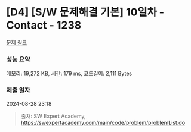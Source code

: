 # [D4] [S/W 문제해결 기본] 10일차 - Contact - 1238 

[문제 링크](https://swexpertacademy.com/main/code/problem/problemDetail.do?contestProbId=AV15B1cKAKwCFAYD) 

### 성능 요약

메모리: 19,272 KB, 시간: 179 ms, 코드길이: 2,111 Bytes

### 제출 일자

2024-08-28 23:18



> 출처: SW Expert Academy, https://swexpertacademy.com/main/code/problem/problemList.do